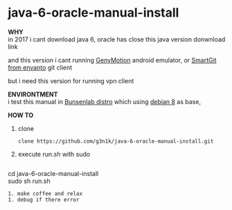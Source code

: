 # java-6-oracle-manual-install

__WHY__  
in 2017 i cant download java 6, oracle has close this java version donwnload link

and this version i cant running  [GenyMotion](https://www.genymotion.com/) android emulator, or [SmartGit from envanto](http://www.syntevo.com/smartgit/) git client

but i need this version for running vpn client   

__ENVIRONTMENT__  
i test this manual in [Bunsenlab distro](https://www.bunsenlabs.org/) which using [debian 8](https://www.debian.org/) as base,

__HOW TO__  
1. clone   
   ```
   clone https://github.com/g3n1k/java-6-oracle-manual-install.git
   ```
1. execute run.sh with sudo    
   ```
  cd java-6-oracle-manual-install    
  sudo sh run.sh  
   ```
1. make coffee and relax
1. debug if there error
